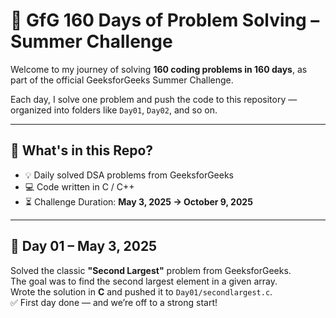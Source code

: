 # 🚀 GfG 160 Days of Problem Solving – Summer Challenge

Welcome to my journey of solving **160 coding problems in 160 days**, as part of the official GeeksforGeeks Summer Challenge.

Each day, I solve one problem and push the code to this repository — organized into folders like `Day01`, `Day02`, and so on.

---

## 🔰 What's in this Repo?

- 💡 Daily solved DSA problems from GeeksforGeeks  
- 💻 Code written in C / C++  
- ⏳ Challenge Duration: **May 3, 2025 → October 9, 2025**

---

## 📅 Day 01 – May 3, 2025

Solved the classic **"Second Largest"** problem from GeeksforGeeks.  
The goal was to find the second largest element in a given array.  
Wrote the solution in **C** and pushed it to `Day01/secondlargest.c`.  
✅ First day done — and we’re off to a strong start!